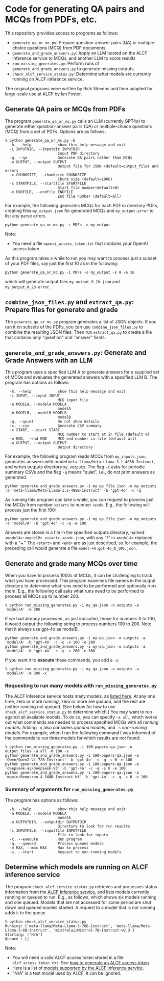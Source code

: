 # Code for generating QA pairs and MCQs from PDFs, etc.

This repository provides access to programs as follows:
* `generate_qa_or_mc.py`: Prepare question-answer pairs (QA) or multiple-choice questions (MCQ) from PDF documents
* `generate_and_grade_answers.py`: Apply an LLM hosted on the ALCF inference service to MCQs, and another LLM to score results
* `run_missing_generates.py`: Perform runs of `generate_and_grade_answers.py` to generate missing outputs.
* `check_alcf_service_status.py`: Determine what models are currently running on ALCF inference service.

The original programs were written by Rick Stevens and then adapted for large-scale use at ALCF by Ian Foster.

## Generate QA pairs or MCQs from PDFs

The program `generate_qa_or_mc.py` calls an LLM (currently GPT4o) to generate either question-answer pairs (QA) or multiple-choice questions (MCQ) from a set of PDFs. Options are as follows:
```
% python generate_qa_or_mc.py -h
  -h, --help            show this help message and exit
  -i INPUTDIR, --inputdir INPUTDIR
                        Input PDF directory
  -q, --qa              Generate QA pairs rather than MCQs
  -o OUTPUT, --output OUTPUT
                        Output file for JSON (default=output_file) and errors
  -c CHUNKSIZE, --chunksize CHUNKSIZE
                        Chunk size (default=1000)
  -s STARTFILE, --startfile STARTFILE
                        Start file number(default=0)
  -e ENDFILE, --endfile ENDFILE
                        End file number (default=all)
```
For example, the following generates MCQs for each PDF in directory PDFs, creating files `my_output.json` for generated MCQs and `my_output.error` to list any parse errors.
```
python generate_qa_or_mc.py -i PDFs -o my_output
```
Note:
* You need a file `openai_access_token.txt` that contains your OpenAI access token.

As this program takes a while to run you may want to process just a subset of your PDF files, say just the first 10 as in the following:
```
python generate_qa_or_mc.py -i PDFs -o my_output -s 0 -e 10
```
which will generate output files `my_output_0_20.json` and `my_output_0_20.error`.

## `combine_json_files.py` and `extract_qa.py`: Prepare files for generate and grade

The `generate_qa_or_mc.py` program generates a list of JSON objects. If you run it on subsets of the PDFs, you can use `combine_json_files.py` to combine the resulting JSON files. Then run `extract_qa.py` to create a file that contains only "question" and "answer" fields.

## `generate_and_grade_answers.py`: Generate and Grade Answers with an LLM

This program uses a specified LLM A to generate answers for a supplied set of MCQs and evaluates the generated answers with a specified LLM B. The program has options as follows:
```
  -h, --help            show this help message and exit
  -i INPUT, --input INPUT
                        MCQ input file
  -a MODELA, --modelA MODELA
                        modelA
  -b MODELB, --modelB MODELB
                        modelB
  -q, --quiet           Do not show details
  -c, --csv             Generate CSV summary
  -s START, --start START
                        MCQ number to start at in file (default 0)
  -e END, --end END     MCQ end number in file (default all)
  -o OUTPUT, --output OUTPUT
                        Output directory
```
For example, the following program reads MCQs from `my_inputs.json`, generates answers with model `meta-llama/Meta-Llama-3.1-405B-Instruct`, and writes outputs directory `my_outputs`. The flag `-c` asks for periodic summary CSVs and the flag `-q` means "quiet", i.e., do not print answers as generated.
```
python generate_and_grade_answers.py -i my_qa_file.json -o my_outputs -a 'meta-llama/Meta-Llama-3.1-405B-Instruct' -b 'gpt-4o' -c -q
```
As running this program can take a while, you can request to process just the MCQs from number `<start>` to number `<end>`. E.g., the following will process just the first 100:
```
python generate_and_grade_answers.py -i my_qa_file.json -o my_outputs -a 'model/A' -b 'gpt-4o' -c -q -e 100
```
Answers are stored in a file in the specified outputs directory, named `<modelA>:<modelB>_<start>_<end>.json`, with any "/" in `<modelA>` replaced with a "+." The `<start>` and `<end>` are as just described, so for example, the preceding call would generate a file `model-+A:gpt-4o_0_100.json`. 

## Generate and grade many MCQs over time

When you have to process 1000s of MCQs, it can be challenging to track what you have processed. This program examines file names in the output directory to determine what runs need to be performed and optionally runs them. E.g., the following call asks what runs need to be performed to process all MCQs up to number 200. 
```
% python run_missing_generates.py -i my_qa.json -o outputs -a 'model/A' -m 300
```
If we had already processed, as just indicated, those for numbers 0 to 100, it would output the following string to process numbers 100 to 200. Note that it always use gpt-4o as modelB. 
```
python generate_and_grade_answers.py -i my-qa.json -o outputs -a 'model/A' -b 'gpt-4o' -c -q -s 100 -e 200
python generate_and_grade_answers.py -i my-qa.json -o outputs -a 'model/A' -b 'gpt-4o' -c -q -s 200 -e 300
```
If you want it to **execute** these commands, you add a `-x`:
```
% python run_missing_generates.py -i my_qa.json -o outputs -a 'model/A' -m 300 -x
```
### Requesting to run many models with `run_missing_generates.py`

The ALCF inference service hosts many models, as [listed here](https://github.com/argonne-lcf/inference-endpoints?tab=readme-ov-file#-available-models). At any one time, zero or more *running*, zero or more are *queued*, and the rest are neither running not queued. (See below for how to use `check_alcf_service_status.py` to determine which.)
You may want to run against all available models. To do so, you can specify `-a all`, which works out what commands are needed to process specified MCQs with all *running models*. Adding `-q` also considers *queued models*, and `-s` *non-running models*. For example, when I ran the following command I was informed of the commands to run three models for which results are not found:
```
% python run_missing_generates.py -i 100-papers-qa.json -o output_files -a all -m 100 -s
python generate_and_grade_answers.py -i 100-papers-qa.json -a 'Qwen/Qwen2-VL-72B-Instruct' -b 'gpt-4o' -c -q -s 0 -e 100
python generate_and_grade_answers.py -i 100-papers-qa.json -a 'deepseek-ai/DeepSeek-V3' -b 'gpt-4o' -c -q -s 0 -e 100
python generate_and_grade_answers.py -i 100-papers-qa.json -a 'mgoin/Nemotron-4-340B-Instruct-hf' -b 'gpt-4o' -c -q -s 0 -e 100
```

### Summary of arguments for `run_missing_generates.py`
The program has options as follows:

```
  -h, --help            show this help message and exit
  -a MODELA, --modelA MODELA
                        modelA
  -o OUTPUTDIR, --outputdir OUTPUTDIR
                        Directory to look for run results
  -i INPUTFILE, --inputfile INPUTFILE
                        File to look for inputs
  -x, --execute         Run program
  -q, --queued          Process queued models
  -m MAX, --max MAX     Max to process
  -s, --start           Request to non-running models
```

## Determine which models are running on ALCF inference service 

The program `check_alcf_service_status.py` retrieves and processes status information from the [ALCF Inference service](https://github.com/argonne-lcf/inference-endpoints), and lists models currently running or queued to run. E.g., as follows, which shows six models running and one queued. Models that are not accessed for some period are shut down and queued models started. A request to a model that is not running adds it to the queue.

```
% python check_alcf_service_status.py
Running: ['meta-llama/Meta-Llama-3-70B-Instruct', 'meta-llama/Meta-Llama-3-8B-Instruct', 'mistralai/Mistral-7B-Instruct-v0.3']
Starting: ['N/A']
Queued : []
```

Note:
* You will need a valid ALCF access token stored in a file `alcf_access_token.txt`.  See [how to generate an ALCF access token](https://github.com/argonne-lcf/inference-endpoints?tab=readme-ov-file#authentication).
* Here is a list of [models supported by the ALCF inference service](https://github.com/argonne-lcf/inference-endpoints?tab=readme-ov-file#-available-models).
* "N/A" is a test model used by ALCF, it can be ignored.

